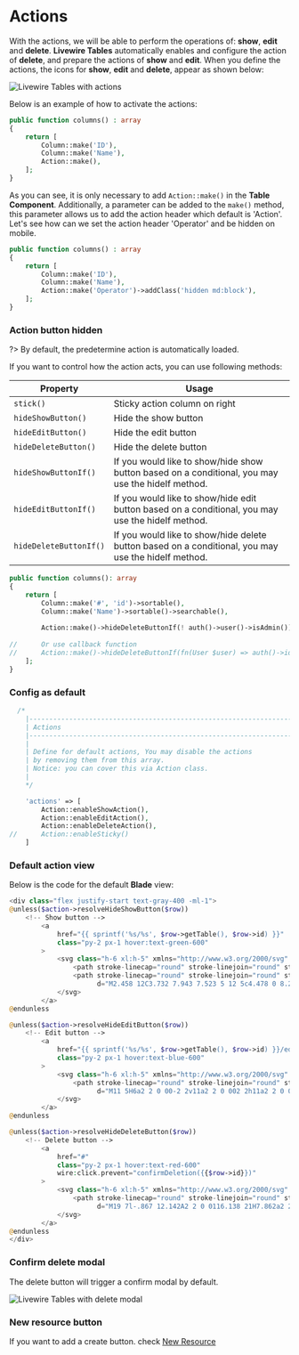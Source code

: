 # Actions

With the actions, we will be able to perform the operations of: **show**, **edit** and **delete**. **Livewire Tables** automatically enables and configure the action of **delete**, and prepare the actions of **show** and **edit**. When you define the actions, the icons for **show**, **edit** and **delete**, appear as shown below:

![Livewire Tables with actions](/../../assets/actions.png ':class=image')

Below is an example of how to activate the actions:

```php
public function columns() : array
{
    return [
        Column::make('ID'),
        Column::make('Name'),
        Action::make(),
    ];
}
```

As you can see, it is only necessary to add `Action::make()` in the **Table Component**. Additionally, a parameter can be added to the `make()` method, this parameter allows us to add the action header which default is 'Action'.
Let's see how can we set the action header 'Operator' and be hidden on mobile. 

```php
public function columns() : array
{
    return [
        Column::make('ID'),
        Column::make('Name'),
        Action::make('Operator')->addClass('hidden md:block'),
    ];
}
```

### Action button hidden
?> By default, the predetermine action is automatically loaded.

If you want to control how the action acts, you can use following methods:

| Property | Usage |
| -------- | ------- |
| `stick()` | Sticky action column on right |
| `hideShowButton()` | Hide the show button |
| `hideEditButton()` | Hide the edit button |
| `hideDeleteButton()` | Hide the delete button |
| `hideShowButtonIf()` | If you would like to show/hide show button based on a conditional, you may use the hideIf method.|
| `hideEditButtonIf()` | If you would like to show/hide edit button based on a conditional, you may use the hideIf method. |
| `hideDeleteButtonIf()` |If you would like to show/hide delete button based on a conditional, you may use the hideIf method. |

```php
public function columns(): array
{
    return [
        Column::make('#', 'id')->sortable(),
        Column::make('Name')->sortable()->searchable(),
        
        Action::make()->hideDeleteButtonIf(! auth()->user()->isAdmin()),
       
//      Or use callback function 
//      Action::make()->hideDeleteButtonIf(fn(User $user) => auth()->id() === $user->id)
    ];
}
```
### Config as default

```php
  /*
    |--------------------------------------------------------------------------
    | Actions
    |--------------------------------------------------------------------------
    |
    | Define for default actions, You may disable the actions
    | by removing them from this array.
    | Notice: you can cover this via Action class.
    |
    */

    'actions' => [
        Action::enableShowAction(),
        Action::enableEditAction(),
        Action::enableDeleteAction(),
//      Action::enableSticky()
    ]
```

### Default action view

Below is the code for the default **Blade** view:

```php 
<div class="flex justify-start text-gray-400 -ml-1">
@unless($action->resolveHideShowButton($row))
    <!-- Show button -->
        <a
            href="{{ sprintf('%s/%s', $row->getTable(), $row->id) }}"
            class="py-2 px-1 hover:text-green-600"
        >
            <svg class="h-6 xl:h-5" xmlns="http://www.w3.org/2000/svg" fill="none" viewBox="0 0 24 24" stroke="currentColor">
                <path stroke-linecap="round" stroke-linejoin="round" stroke-width="2" d="M15 12a3 3 0 11-6 0 3 3 0 016 0z"></path>
                <path stroke-linecap="round" stroke-linejoin="round" stroke-width="2"
                      d="M2.458 12C3.732 7.943 7.523 5 12 5c4.478 0 8.268 2.943 9.542 7-1.274 4.057-5.064 7-9.542 7-4.477 0-8.268-2.943-9.542-7z"></path>
            </svg>
        </a>
@endunless

@unless($action->resolveHideEditButton($row))
    <!-- Edit button -->
        <a
            href="{{ sprintf('%s/%s', $row->getTable(), $row->id) }}/edit"
            class="py-2 px-1 hover:text-blue-600"
        >
            <svg class="h-6 xl:h-5" xmlns="http://www.w3.org/2000/svg" fill="none" viewBox="0 0 24 24" stroke="currentColor">
                <path stroke-linecap="round" stroke-linejoin="round" stroke-width="2"
                      d="M11 5H6a2 2 0 00-2 2v11a2 2 0 002 2h11a2 2 0 002-2v-5m-1.414-9.414a2 2 0 112.828 2.828L11.828 15H9v-2.828l8.586-8.586z"></path>
            </svg>
        </a>
@endunless

@unless($action->resolveHideDeleteButton($row))
    <!-- Delete button -->
        <a
            href="#"
            class="py-2 px-1 hover:text-red-600"
            wire:click.prevent="confirmDeletion({{$row->id}})"
        >
            <svg class="h-6 xl:h-5" xmlns="http://www.w3.org/2000/svg" fill="none" viewBox="0 0 24 24" stroke="currentColor">
                <path stroke-linecap="round" stroke-linejoin="round" stroke-width="2"
                      d="M19 7l-.867 12.142A2 2 0 0116.138 21H7.862a2 2 0 01-1.995-1.858L5 7m5 4v6m4-6v6m1-10V4a1 1 0 00-1-1h-4a1 1 0 00-1 1v3M4 7h16"></path>
            </svg>
        </a>
@endunless
</div>

```

### Confirm delete modal

The delete button will trigger a confirm modal by default.

![Livewire Tables with delete modal](/../../assets/delete-modal.png ':class=image')

### New resource button

If you want to add a create button. check [New Resource](en/table/methods.md?id=newresource)

